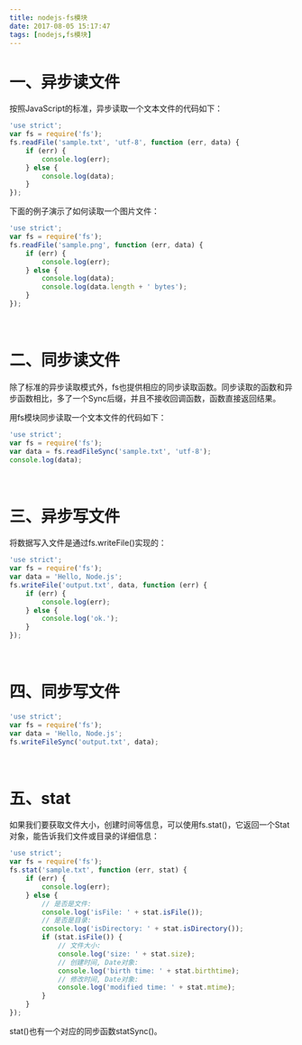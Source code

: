 ```yaml
---
title: nodejs-fs模块
date: 2017-08-05 15:17:47
tags: [nodejs,fs模块]
---
```


# 一、异步读文件

按照JavaScript的标准，异步读取一个文本文件的代码如下：

```javascript
'use strict';
var fs = require('fs');
fs.readFile('sample.txt', 'utf-8', function (err, data) {
    if (err) {
        console.log(err);
    } else {
        console.log(data);
    }
});
```

下面的例子演示了如何读取一个图片文件： 

```javascript
'use strict';
var fs = require('fs');
fs.readFile('sample.png', function (err, data) {
    if (err) {
        console.log(err);
    } else {
        console.log(data);
        console.log(data.length + ' bytes');
    }
});
```

<br/>

# 二、同步读文件

除了标准的异步读取模式外，fs也提供相应的同步读取函数。同步读取的函数和异步函数相比，多了一个Sync后缀，并且不接收回调函数，函数直接返回结果。

用fs模块同步读取一个文本文件的代码如下：

```javascript
'use strict';
var fs = require('fs');
var data = fs.readFileSync('sample.txt', 'utf-8');
console.log(data);
```

<br/>

# 三、异步写文件

将数据写入文件是通过fs.writeFile()实现的： 

```javascript
'use strict';
var fs = require('fs');
var data = 'Hello, Node.js';
fs.writeFile('output.txt', data, function (err) {
    if (err) {
        console.log(err);
    } else {
        console.log('ok.');
    }
});
```

<br/>

# 四、同步写文件

```javascript
'use strict';
var fs = require('fs');
var data = 'Hello, Node.js';
fs.writeFileSync('output.txt', data);
```

<br/>

# 五、stat

如果我们要获取文件大小，创建时间等信息，可以使用fs.stat()，它返回一个Stat对象，能告诉我们文件或目录的详细信息： 

```javascript
'use strict';
var fs = require('fs');
fs.stat('sample.txt', function (err, stat) {
    if (err) {
        console.log(err);
    } else {
        // 是否是文件:
        console.log('isFile: ' + stat.isFile());
        // 是否是目录:
        console.log('isDirectory: ' + stat.isDirectory());
        if (stat.isFile()) {
            // 文件大小:
            console.log('size: ' + stat.size);
            // 创建时间, Date对象:
            console.log('birth time: ' + stat.birthtime);
            // 修改时间, Date对象:
            console.log('modified time: ' + stat.mtime);
        }
    }
});
```

stat()也有一个对应的同步函数statSync()。 